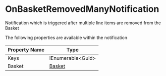 # OnBasketRemovedManyNotification

Notification which is triggered after multiple line items are removed from the Basket

The following properties are available within the notification

| Property Name | Type                                                     |
| ------------- | -------------------------------------------------------- |
| Keys          | IEnumerable\<Guid>                                       |
| Basket        | [Basket](../../core-services/object-reference/basket.md) |
